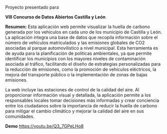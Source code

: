 Proyecto presentado para

**VIII Concurso de Datos Abiertos Castilla y León**

**Resumen:** Esta aplicación web permite visualizar la huella de carbono generada por los vehículos en cada uno de los municipio de Castilla y León. La aplicación integra una base de datos que recopila información sobre el número de vehículos matriculados y las emisiones globales de CO2 asociadas al parque automovilístico a nivel municipal. Esta herramienta es de ayuda para la planificación de políticas ambientales, ya que permite identificar los municipios con los mayores niveles de contaminación asociada al tráfico, facilitando el diseño de estrategias personalizadas para la reducción de emisiones, como la promoción de vehículos eléctricos, la mejora del transporte público o la implementación de zonas de bajas emisiones. 

La web incluye las estaciones de control de la calidad del aire. Al proporcionar información visual y detallada, la aplicación permite a los responsables locales tomar decisiones más informadas y crear conciencia entre los ciudadanos sobre la importancia de reducir la huella de carbono para mitigar el cambio climático y mejorar la calidad del aire en sus comunidades.

**Demo** https://youtu.be/Q3_7GPeLHo8

